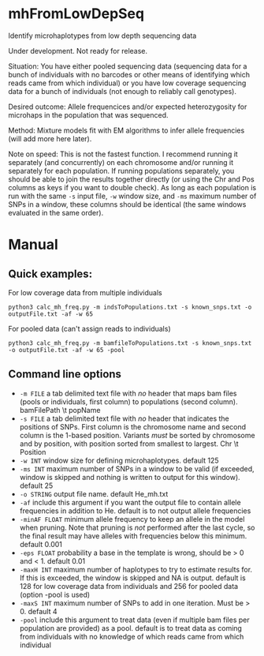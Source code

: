 # mhFromLowDepSeq
 Identify microhaplotypes from low depth sequencing data
 
 Under development. Not ready for release.
 
 Situation: You have either pooled sequencing data (sequencing data for a bunch of individuals 
 with no barcodes or other means of identifying which reads came from which individual) or you 
 have low coverage sequencing data for a bunch of individuals (not enough to reliably call genotypes).
 
 Desired outcome: Allele frequencices and/or expected heterozygosity for microhaps in the population 
 that was sequenced.
 
 Method: Mixture models fit with EM algorithms to infer allele frequencies (will add more here later).
 
 Note on speed: This is not the fastest function. I recommend running it separately (and concurrently)
 on each chromosome and/or running it separately for each population. If running populations separately,
 you should be able to join the results together directly (or using the Chr and Pos columns as keys if 
 you want to double check). As long as each population is run with the same `-s` input file, `-w` window 
 size, and `-ms` maximum number of SNPs in a window, these columns should be identical (the same windows 
 evaluated in the same order).

# Manual

## Quick examples: 

For low coverage data from multiple individuals
```
python3 calc_mh_freq.py -m indsToPopulations.txt -s known_snps.txt -o outputFile.txt -af -w 65
```

For pooled data (can't assign reads to individuals)
```
python3 calc_mh_freq.py -m bamfileToPopulations.txt -s known_snps.txt -o outputFile.txt -af -w 65 -pool
```

## Command line options
 
- `-m FILE` a tab delimited text file with _no_ header that maps bam files (pools or individuals, first column) to 
populations (second column). bamFilePath \t popName
- `-s FILE` a tab delimited text file with _no_ header that indicates the positions of SNPs. First 
column is the chromosome name and second column is the 1-based position. Variants _must_ be sorted by chromosome
and by position, with position sorted from smallest to largest. Chr \t Position
- `-w INT` window size for defining microhaplotypes. default 125
- `-ms INT` maximum number of SNPs in a window to be valid (if exceeded, window is skipped and nothing is written to 
output for this window). default 25
- `-o STRING` output file name. default He_mh.txt
- `-af` include this argument if you want the output file to contain allele frequencies in addition to He. default is to not output allele frequencies
- `-minAF FLOAT` minimum allele frequency to keep an allele in the model when pruning. Note that pruning is _not_ performed after the 
last cycle, so the final result may have alleles with frequencies below this minimum. default 0.001
- `-eps FLOAT` probability a base in the template is wrong, should be > 0 and < 1. default 0.01
- `-maxH INT` maximum number of haplotypes to try to estimate results for. If this is exceeded, the window is skipped and NA is output. default is 128 for 
low coverage data from individuals and 256 for pooled data (option -pool is used)
- `-maxS INT` maximum number of SNPs to add in one iteration. Must be > 0. default 4
- `-pool` include this argument to treat data (even if multiple bam files per population are provided) as a pool. default is to treat data as coming from individuals
with no knowledge of which reads came from which individual

